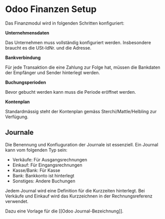 # Odoo Finanzen Setup
Das Finanzmodul wird in folgenden Schritten konfiguriert:

**Unternehmensdaten**

Das Unternehmen muss vollständig konfiguriert werden. Insbesondere braucht es die USt-IdNr. und die Adresse.

**Bankverbindung**

Für jede Transaktion die eine Zahlung zur Folge hat, müssen die Bankdaten der Empfänger und Sender hinterlegt werden.

**Buchungsperioden**

Bevor gebucht werden kann muss die Periode eröffnet werden.

**Kontenplan**

Standardmässig steht der Kontenplan gemäss Sterchi/Mattle/Helbling zur Verfügung.

## Journale

Die Benennung und Konfiuguration der Journale ist essenziell. Ein Journal kann vom folgenden Typ sein:

* Verkäufe: Für Ausgangsrechnungen
* Einkauf: Für Eingangsrechnungen
* Kasse/Bank: Für Kasse
* Bank: Bankkonto ist hinterlegt
* Sonstiges: Andere Buchungen

Jedem Journal wird eine Definition für die Kurzzeiten hinterlegt. Bei Verkäufe und Einkauf wird das Kurzzeichnen in der Rechnungsreferenz verwendet.

Dazu eine Vorlage für die [[Odoo Journal-Bezeichnung]].